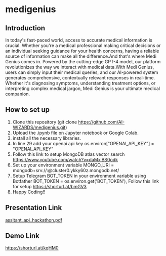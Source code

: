 # medigenius

## Introduction <br>
In today's fast-paced world, access to accurate medical information is crucial. Whether you're a medical professional making critical decisions or an individual seeking guidance for your health concerns, having a reliable source of information can make all the difference.And that's where Medi Genius comes in. Powered by the cutting-edge GPT-4 model, our platform revolutionizes the way we interact with medical data.With Medi Genius, users can simply input their medical queries, and our AI-powered system generates comprehensive, contextually relevant responses in real-time. Whether it's diagnosing symptoms, understanding treatment options, or interpreting complex medical jargon, Medi Genius is your ultimate medical companion.

## How to set up <br>
1. Clone this repository (git clone https://github.com/AI-WIZARDS/medigenius.git)
2. Upload the .ipynb file on Jupyter notebook or Google Colab.
3. install all the necessary libraries. 
4. In line 29 add your openai api key os.environ["OPENAI_API_KEY"] = "OPENAI_API_KEY"
5. Follow this link to setup MongoDB atlas vector search https://www.youtube.com/watch?v=daMxiBS0odk
6. Set up your environment variable MONGO_URI = mongodb+srv://<username>:<password>@cluster0.ykky60z.mongodb.net/
7. Setup Telegram BOT_TOKEN in your environment variable using Botfather BOT_TOKEN = os.environ.get('BOT_TOKEN'), Follow this link for setup https://shorturl.at/bmGV3
8. Happy Coding!!

## Presentation Link
[assitant_api_hackathon.pdf](https://github.com/AI-WIZARDS/medigenius/files/15250076/assitant_api_hackathon.pdf)

## Demo Link
https://shorturl.at/kqHM0

